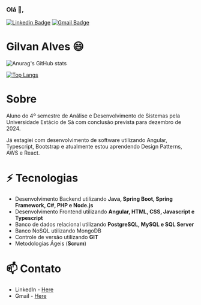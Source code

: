 ### Olá 👋,
[![Linkedin Badge](https://img.shields.io/badge/-Gilvan&#8208;Alves-blue?style=flat-square&logo=Linkedin&logoColor=white&link=https://www.linkedin.com/in/gilvan-alves-11ab061a0/)](https://www.linkedin.com/in/gilvan-alves-11ab061a0/)
[![Gmail Badge](https://img.shields.io/badge/-gilvan.office@gmail.com-c14438?style=flat-square&logo=Gmail&logoColor=white&link=mailto:gilvan.office@gmail.com)](mailto:gilvan.office@gmail.com)  

# Gilvan Alves 😄

![Anurag's GitHub stats](https://github-readme-stats-git-masterrstaa-rickstaa.vercel.app/api?username=Gilvan-R-A&show_icons=true&include_all_commits=false&count_private=true&line_height=25&hide=issues&border_radius=3)

[![Top Langs](https://github-readme-stats-git-masterrstaa-rickstaa.vercel.app/api/top-langs/?username=Gilvan-R-A&line_height=10&card_width=290&layout=compact&hide_title=false&count_private=true&langs_count=5&show_icons=true&title_color=7520FF&hide=html,css)](https://github.com/elidianaandrade/github-readme-stats)

# Sobre

Aluno do 4º semestre de Análise e Desenvolvimento de Sistemas pela Universidade Estácio de Sá com conclusão prevista para dezembro de 2024.  
 
Já estagiei com desenvolvimento de software utilizando Angular, Typescript, Bootstrap e atualmente estou aprendendo Design Patterns, AWS e React.

# ⚡ Tecnologias       

- Desenvolvimento Backend utilizando **Java, Spring Boot, Spring Framework, C#, PHP e Node.js**
- Desenvolvimento Frontend utilizando **Angular, HTML, CSS, Javascript e Typescript**
- Banco de dados relacional utilizando **PostgreSQL, MySQL e SQL Server**
- Banco NoSQL utilizando MongoDB
- Controle de versão utilizando **GIT**
- Metodologias Ágeis (**Scrum**)   

# 📫 Contato   

- LinkedIn - 
[Here](https://www.linkedin.com/in/gilvan-alves-11ab061a0/)
- Gmail - [Here](mailto:gilvan.office@gmail.com)
